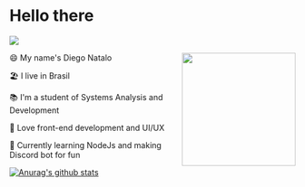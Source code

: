 # Hello there
![](https://img.shields.io/github/followers/KernelDN?label=Follow%20Me&style=social)


<img align='right' src='https://media.giphy.com/media/LmNwrBhejkK9EFP504/giphy.gif' width='200' heigth='200'/>

😄 My name's Diego Natalo

🏖 I live in Brasil

📚 I'm a student of Systems Analysis and Development

💖 Love front-end development and UI/UX

🤖 Currently learning NodeJs and making Discord bot for fun

[![Anurag's github stats](https://github-readme-stats.vercel.app/api?username=KernelDN&show_icons=true&theme=radical)](https://github.com/anuraghazra/github-readme-stats)

